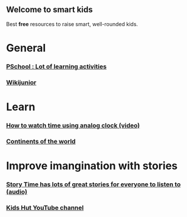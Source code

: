 ## Welcome to smart kids

Best **free** resources to raise smart, well-rounded kids.

# General
### [PSchool : Lot of learning activities](https://pschool.in/)
### [Wikijunior](https://en.wikibooks.org/wiki/Wikijunior)

# Learn 
### [How to watch time using analog clock (video)](https://www.youtube.com/watch?v=bZY8WNMRcQ8 )
### [Continents of the world](https://www.youtube.com/watch?v=YrT5jcnu8NA)

# Improve imangination with stories
### [Story Time has lots of great stories for everyone to listen to (audio)](https://bedtime.fm/storytime)
### [Kids Hut YouTube channel](https://www.youtube.com/user/kidshut/)



